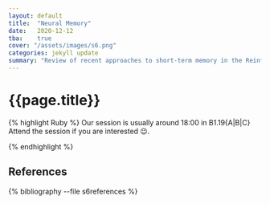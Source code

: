 ```yaml
---
layout: default
title:  "Neural Memory"
date:   2020-12-12
tba:	true
cover: "/assets/images/s6.png"
categories: jekyll update
summary: "Review of recent approaches to short-term memory in the Reinforcement Learning setting."
---
```


<div class="container mb-0.5 block shadowed">
  <h1 class="mt-1.5">{{page.title}}</h1>

{% highlight Ruby %}
Our session is usually around 18:00 in B1.19{A|B|C}
Attend the session if you are interested 😉.

{% endhighlight %}



<h2>References</h2>
{% bibliography --file s6references %}


</div>
